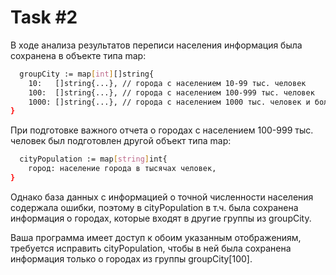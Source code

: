 # Task #2
В ходе анализа результатов переписи населения информация была сохранена в объекте типа map:
```bash
  groupCity := map[int][]string{
	10:   []string{...}, // города с населением 10-99 тыс. человек
	100:  []string{...}, // города с населением 100-999 тыс. человек
	1000: []string{...}, // города с населением 1000 тыс. человек и более
}
```
При подготовке важного отчета о городах с населением 100-999 тыс. человек был подготовлен другой объект типа map:
```bash
  cityPopulation := map[string]int{
	город: население города в тысячах человек,
}
```
Однако база данных с информацией о точной численности населения содержала ошибки, поэтому в cityPopulation в т.ч. была сохранена информация о городах, которые входят в другие группы из groupCity.

Ваша программа имеет доступ к обоим указанным отображениям, требуется исправить cityPopulation, чтобы в ней была сохранена информация только о городах из группы groupCity[100].

